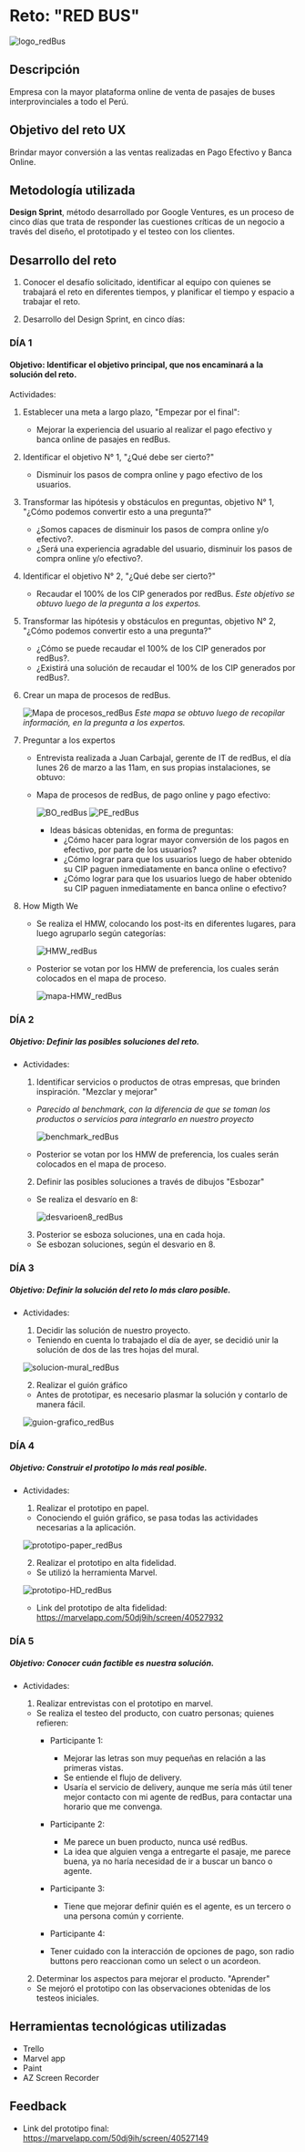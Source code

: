 # Reto: "RED BUS"

![logo_redBus](assets/images/logo_redBus.jpg)

## Descripción

Empresa con la mayor plataforma online de venta de pasajes de buses interprovinciales a todo el Perú.

## Objetivo del reto UX

Brindar mayor conversión a las ventas realizadas en Pago Efectivo y Banca Online.

## Metodología utilizada

**Design Sprint**, método desarrollado por Google Ventures, es un proceso de cinco días que trata de responder las cuestiones críticas de un negocio a través del diseño, el prototipado y el testeo con los clientes.

## Desarrollo del reto

1. Conocer el desafío solicitado, identificar al equipo con quienes se trabajará el reto en diferentes tiempos, y planificar el tiempo y espacio a trabajar el reto.

2. Desarrollo del Design Sprint, en cinco días:

 ### DÍA 1
    
 #### Objetivo: Identificar el objetivo principal, que nos encaminará a la solución del reto.
 
 Actividades:

1. Establecer una meta a largo plazo, "Empezar por el final":

    * Mejorar la experiencia del usuario al realizar el pago efectivo y banca online de pasajes en redBus.

2. Identificar el objetivo N° 1, "¿Qué debe ser cierto?"

    * Disminuir los pasos de compra online y pago efectivo de los usuarios.

3. Transformar las hipótesis y obstáculos en preguntas, objetivo N° 1, "¿Cómo podemos convertir esto a una pregunta?"

    * ¿Somos capaces de disminuir los pasos de compra online y/o efectivo?.
    * ¿Será una experiencia agradable del usuario, disminuir los pasos de compra online y/o efectivo?.

4. Identificar el objetivo N° 2, "¿Qué debe ser cierto?"

    * Recaudar el 100% de los CIP generados por redBus.
      *Este objetivo se obtuvo luego de la pregunta a los expertos.*
    
5. Transformar las hipótesis y obstáculos en preguntas, objetivo N° 2, "¿Cómo podemos convertir esto a una pregunta?"
      
    * ¿Cómo se puede recaudar el 100% de los CIP generados por redBus?.
    * ¿Existirá una solución de recaudar el 100% de los CIP generados por redBus?.
    
6. Crear un mapa de procesos de redBus.
    
      ![Mapa de procesos_redBus](assets/images/mapa-procesos-Vane.png)
       *Este mapa se obtuvo luego de recopilar información, en la pregunta a los expertos.*
    
7. Preguntar a los expertos
      
    * Entrevista realizada a Juan Carbajal, gerente de IT de redBus, el día lunes 26 de marzo a las 11am, en sus propias instalaciones, se obtuvo:
    * Mapa de procesos de redBus, de pago online y pago efectivo:

      ![BO_redBus](assets/images/mapa-proceso-rb-2.jpg)
      ![PE_redBus](assets/images/mapa-proceso-rb.jpg)
          
         * Ideas básicas obtenidas, en forma de preguntas:
           * ¿Cómo hacer para lograr mayor conversión de los pagos en efectivo, por parte de los usuarios?
           * ¿Cómo lograr para que los usuarios luego de haber obtenido su CIP paguen inmediatamente en banca online o efectivo?
           * ¿Cómo lograr para que los usuarios luego de haber obtenido su CIP paguen inmediatamente en banca online o efectivo?

8. How Migth We
      
    * Se realiza el HMW, colocando los post-its en diferentes lugares, para luego agruparlo según categorías:
      
      ![HMW_redBus](assets/images/HowMigthWe.jpg)
      
    * Posterior se votan por los HMW de preferencia, los cuales serán colocados en el mapa de proceso.
      
      ![mapa-HMW_redBus](assets/images/mapa-HMW.jpg)

### DÍA 2
    
 ##### Objetivo: Definir las posibles soluciones del reto.
 
 * Actividades:
 
    1. Identificar servicios o productos de otras empresas, que brinden inspiración. "Mezclar y mejorar"
       
     * *Parecido al benchmark, con la diferencia de que se toman los productos o servicios para integrarlo en nuestro proyecto*
            
        ![benchmark_redBus](assets/images/benchmark2.jpg)
        
     * Posterior se votan por los HMW de preferencia, los cuales serán colocados en el mapa de proceso.
      
    2. Definir las posibles soluciones a través de dibujos "Esbozar"
    
     * Se realiza el desvarío en 8:
        
        ![desvarioen8_redBus](assets/images/desvario-8.jpg)
        
    3. Posterior se esboza soluciones, una en cada hoja.
    
     * Se esbozan soluciones, según el desvario en 8.
    

 ### DÍA 3
    
 ##### Objetivo: Definir la solución del reto lo más claro posible.
 
 * Actividades:
 
    1. Decidir las solución de nuestro proyecto.
     
      * Teniendo en cuenta lo trabajado el día de ayer, se decidió unir la solución de dos de las tres hojas del mural.
      
    ![solucion-mural_redBus](assets/images/solucion-mural.jpg)
      
    2. Realizar el guión gráfico
    
      * Antes de prototipar, es necesario plasmar la solución y contarlo de manera fácil.
    
    ![guion-grafico_redBus](assets/images/guion-grafico.jpg)
        
 ### DÍA 4
    
 ##### Objetivo: Construir el prototipo lo más real posible.
 
 * Actividades:
 
    1. Realizar el prototipo en papel.
     
      * Conociendo el guión gráfico, se pasa todas las actividades necesarias a la aplicación.
      
    ![prototipo-paper_redBus](assets/images/prototipo-paper.jpg)
      
    2. Realizar el prototipo en alta fidelidad.
    
      * Se utilizó la herramienta Marvel.
    
    ![prototipo-HD_redBus](assets/images/prototipo-alta-fidelidad.png)
        
      * Link del prototipo de alta fidelidad:  https://marvelapp.com/50dj9ih/screen/40527932
 
 ### DÍA 5
    
 ##### Objetivo: Conocer cuán factible es nuestra solución.
 
 * Actividades:
 
    1. Realizar entrevistas con el prototipo en marvel.
     
      * Se realiza el testeo del producto, con cuatro personas; quienes refieren:
        - Participante 1: 
          - Mejorar las letras son muy pequeñas en relación a las primeras vistas.
          - Se entiende el flujo de delivery.
          - Usaría el servicio de delivery, aunque me sería más útil tener mejor contacto con mi agente de redBus, para contactar una horario que me convenga.
        
        - Participante 2: 
          - Me parece un buen producto, nunca usé redBus.
          - La idea que alguien venga a entregarte el pasaje, me parece buena, ya no haría necesidad de ir a buscar un banco o agente.
        
        - Participante 3: 
          - Tiene que mejorar definir quién es el agente, es un tercero o una persona común y corriente.
          
         - Participante 4: 
          - Tener cuidado con la interacción de opciones de pago, son radio buttons pero reaccionan como un select o un acordeon.
        
    2. Determinar los aspectos para mejorar el producto. "Aprender"
    
     * Se mejoró el prototipo con las observaciones obtenidas de los testeos iniciales.
         
## Herramientas tecnológicas utilizadas

   * Trello
   * Marvel app
   * Paint
   * AZ Screen Recorder
   
## Feedback

   * Link del prototipo final:  https://marvelapp.com/50dj9ih/screen/40527149
